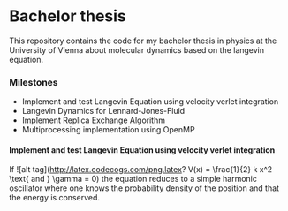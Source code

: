 # Bachelor thesis

This repository contains the code for my bachelor thesis in physics at the University of Vienna about molecular dynamics based on the langevin equation.

<h3>Milestones</h3>

<ul>
<li>Implement and test Langevin Equation using velocity verlet integration</li>
<li>Langevin Dynamics for Lennard-Jones-Fluid</li>
<li>Implement Replica Exchange Algorithm </li>
<li>Multiprocessing implementation using OpenMP</li>
</ul>

<h4>Implement and test Langevin Equation using velocity verlet integration</h4>

If ![alt tag](http://latex.codecogs.com/png.latex? V(x) = \\frac{1}{2} k x^2 \\text{ and } \\gamma = 0) the equation reduces to a simple harmonic oscillator where one knows the probability density of the position and that the energy is conserved.
